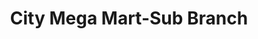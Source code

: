 ---
title: "City Mega Mart-Sub Branch"
url: /peoples-colony-no-01/city-mega-mart-sub-branch/
shop: supermarket
---